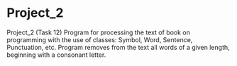 # Project_2
Project_2 (Task 12)
Program for processing the text of book on programming with the use of classes: Symbol, Word, Sentence, Punctuation, etc.
Program removes from the text all words of a given length, beginning with a consonant letter.
